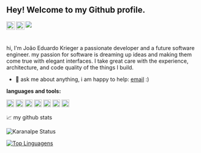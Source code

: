 ## Hey! Welcome to my Github profile.

<a href="https://www.instagram.com/joao_krieger/">
  <img align="left" alt="joaokrieger's Instagram" width="22px" src="https://raw.githubusercontent.com/hussainweb/hussainweb/main/icons/instagram.png" />
</a>
<a href="https://www.linkedin.com/in/joao-krieger/">
  <img align="left" alt="joaokrieger's LinkedIN" width="22px" src="https://raw.githubusercontent.com/peterthehan/peterthehan/master/assets/linkedin.svg" />
</a>

![](https://visitor-badge.glitch.me/badge?page_id=joaokrieger.joaokrieger)

<br />

hi, I'm João Eduardo Krieger a passionate developer and a future software engineer. my passion for software is dreaming up ideas and making them come true with elegant interfaces. I take great care with the experience, architecture, and code quality of the things I build.
  
- 💬 ask me about anything, i am happy to help: [email](mailto:joaoeduardokrieger123@gmail.com) :)

**languages and tools:**

<code><img height="20" title="Java" src="https://cdn.jsdelivr.net/gh/devicons/devicon/icons/java/java-original.svg"></code>
<code><img height="20" title="Flutter" src="https://cdn.jsdelivr.net/gh/devicons/devicon/icons/flutter/flutter-original.svg"></code>
<code><img height="20" title="Dart" src="https://cdn.jsdelivr.net/gh/devicons/devicon/icons/dart/dart-original.svg"></code>
<code><img height="20" title="PostgreSQL" src="https://cdn.jsdelivr.net/gh/devicons/devicon/icons/postgresql/postgresql-original.svg"></code>
<code><img height="20" title="PHP" src="https://cdn.jsdelivr.net/gh/devicons/devicon/icons/php/php-original.svg"></code>
<code><img height="20" title="JavaScript" src="https://cdn.jsdelivr.net/gh/devicons/devicon/icons/javascript/javascript-original.svg"></code>
<code><img height="20" title="Git" src="https://cdn.jsdelivr.net/gh/devicons/devicon/icons/git/git-original.svg"></code>

📈 my github stats

![Karanalpe Status](https://github-readme-stats.vercel.app/api?username=joaokrieger&show_icons=true&theme=gotham)

[![Top Linguagens](https://github-readme-stats.vercel.app/api/top-langs/?username=joaokrieger&layout=compact&theme=gotham)](https://github.com/joaokrieger/github-readme-stats)
